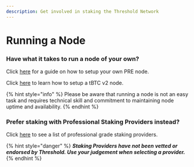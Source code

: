 ```yaml
---
description: Get involved in staking the Threshold Network
---
```


# Running a Node

### Have what it takes to run a node of your own?

Click [here](self-managed/pre-node-setup/) for a guide on how to setup your own PRE node.

Click [here](self-managed/tbtc-v2-node-setup/) to learn how to setup a tBTC v2 node.

{% hint style="info" %}
Please be aware that running a node is not an easy task and requires technical skill and commitment to maintaining node uptime and availability.
{% endhint %}

### Prefer staking with Professional Staking Providers instead?

Click [here](staking-providers.md) to see a list of professional grade staking providers.

{% hint style="danger" %}
_**Staking Providers have not been vetted or endorsed by Threshold. Use your judgement when selecting a provider.**_
{% endhint %}
